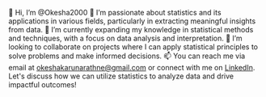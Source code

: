 👋 Hi, I’m @Okesha2000
👀 I’m passionate about statistics and its applications in various fields, particularly in extracting meaningful insights from data.
🌱 I’m currently expanding my knowledge in statistical methods and techniques, with a focus on data analysis and interpretation.
💞️ I’m looking to collaborate on projects where I can apply statistical principles to solve problems and make informed decisions.
📫 You can reach me via email at [okeshakarunarathne@gmail.com](mailto:okeshakarunarathne@gmail.com) or connect with me on [LinkedIn](https://www.linkedin.com/in/okesha-karunarathne-589326277/). Let's discuss how we can utilize statistics to analyze data and drive impactful outcomes!



